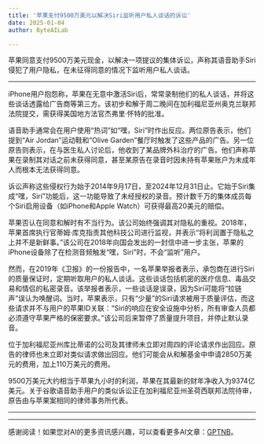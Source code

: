 ```yaml
---
title: '苹果支付9500万美元以解决Siri监听用户私人谈话的诉讼'
date: 2025-01-04
author: ByteAILab

---
```


苹果同意支付9500万美元现金，以解决一项提议的集体诉讼，声称其语音助手Siri侵犯了用户隐私，在未征得同意的情况下监听用户私人谈话。

---
iPhone用户抱怨称，苹果在无意中激活Siri后，常常录制他们的私人谈话，并将这些谈话透露给广告商等第三方。该初步和解于周二晚间在加利福尼亚州奥克兰联邦法院提交，需获得美国地方法官杰弗里·怀特的批准。

语音助手通常会在用户使用“热词”如“嘿，Siri”时作出反应。两位原告表示，他们提到“Air Jordan”运动鞋和“Olive Garden”餐厅时触发了这些产品的广告。另一位原告则表示，在与医生私人讨论后，他收到了某品牌外科治疗的广告。他们声称苹果在录制其对话之前未获得同意，甚至某原告在录音时因未持有苹果账户为未成年人而根本无法获得同意。

诉讼声称这些侵权行为始于2014年9月17日，至2024年12月31日止。它始于Siri集成“嘿，Siri”功能后，这一功能导致了未经授权的录音。预计数千万的集体成员每个Siri启用设备（如iPhone和Apple Watch）可获得最高20美元的赔偿。

苹果否认在同意和解时有不当行为。该公司始终强调其对隐私的重视。2018年，苹果首席执行官蒂姆·库克指责其他科技公司进行监视，并表示“将利润置于隐私之上并不是新鲜事。”该公司在2018年向国会发出的一封信中进一步主张，苹果的iPhone设备除了在检测音频触发“嘿，Siri”时，不会“监听”用户。

然而，在2019年《卫报》的一份报告中，一名苹果举报者表示，承包商在进行Siri的质量保证时，定期听取用户的私人谈话。这些谈话包括机密的医疗信息、毒品交易和情侣的私密录音。该举报者表示，一些谈话是误录，因为Siri可能将“拉链声”误认为唤醒词。当时，苹果表示，只有“少量”的Siri请求被用于质量评估，而这些请求并不与用户的苹果ID关联：“Siri的响应在安全设施中分析，所有审查人员都必须遵守苹果严格的保密要求。”该公司后来暂停了质量提升项目，并停止默认录音。

位于加利福尼亚州库比蒂诺的公司及其律师未立即对周四的评论请求作出回应。原告的律师也未立即对类似请求做出回应。他们可能会从和解基金中申请2850万美元的费用，加上110万美元的费用。

9500万美元大约相当于苹果九小时的利润，苹果在其最新的财年净收入为9374亿美元。关于谷歌语音助手用户的类似诉讼正在加利福尼亚州圣荷西联邦法院待审，原告由与苹果案相同的律师事务所代表。

---
---
感谢阅读！如果您对AI的更多资讯感兴趣，可以查看更多AI文章：[GPTNB](https://gptnb.com)。